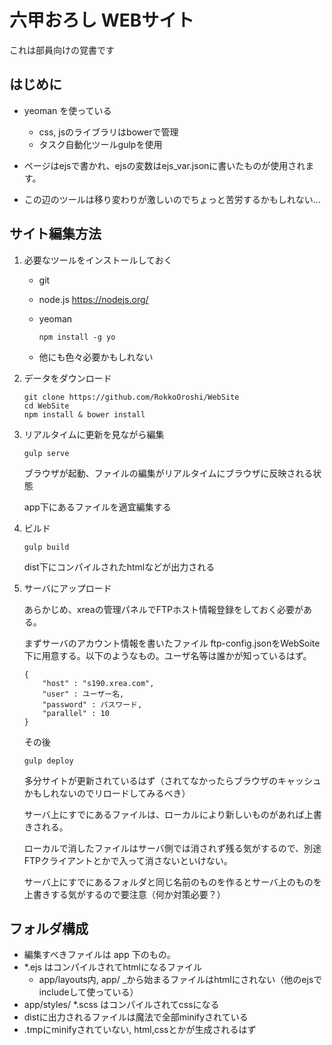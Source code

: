 # 六甲おろし WEBサイト

これは部員向けの覚書です

## はじめに
- yeoman を使っている 
	- css, jsのライブラリはbowerで管理
	- タスク自動化ツールgulpを使用

- ページはejsで書かれ、ejsの変数はejs_var.jsonに書いたものが使用されます。
- この辺のツールは移り変わりが激しいのでちょっと苦労するかもしれない...



## サイト編集方法
1. 必要なツールをインストールしておく
	- git
	- node.js https://nodejs.org/
	- yeoman 

		~~~
		npm install -g yo
		~~~
	- 他にも色々必要かもしれない

2. データをダウンロード

	~~~
	git clone https://github.com/RokkoOroshi/WebSite
	cd WebSite
	npm install & bower install
	~~~

3. リアルタイムに更新を見ながら編集

	~~~
	gulp serve
	~~~
	
	ブラウザが起動、ファイルの編集がリアルタイムにブラウザに反映される状態
	
	app下にあるファイルを適宜編集する
	
	
4. ビルド

	~~~
	gulp build
	~~~
	
	dist下にコンパイルされたhtmlなどが出力される
5. サーバにアップロード
	
	あらかじめ、xreaの管理パネルでFTPホスト情報登録をしておく必要がある。

	まずサーバのアカウント情報を書いたファイル ftp-config.jsonをWebSoite下に用意する。以下のようなもの。ユーザ名等は誰かが知っているはず。

	~~~
	{
    	"host" : "s190.xrea.com",
	    "user" : ユーザー名,
    	"password" : パスワード,
    	"parallel" : 10
	}
	~~~
	
	その後
		
	~~~
	gulp deploy
	~~~
	
	多分サイトが更新されているはず（されてなかったらブラウザのキャッシュかもしれないのでリロードしてみるべき）
	
	サーバ上にすでにあるファイルは、ローカルにより新しいものがあれば上書きされる。
	
	ローカルで消したファイルはサーバ側では消されず残る気がするので、別途FTPクライアントとかで入って消さないといけない。
	
	サーバ上にすでにあるフォルダと同じ名前のものを作るとサーバ上のものを上書きする気がするので要注意（何か対策必要？）
	
## フォルダ構成

- 編集すべきファイルは app 下のもの。
- *.ejs はコンパイルされてhtmlになるファイル
	- app/layouts内, app/ _から始まるファイルはhtmlにされない（他のejsでincludeして使っている）
- app/styles/ *.scss はコンパイルされてcssになる
- distに出力されるファイルは魔法で全部minifyされている
- .tmpにminifyされていない, html,cssとかが生成されるはず
